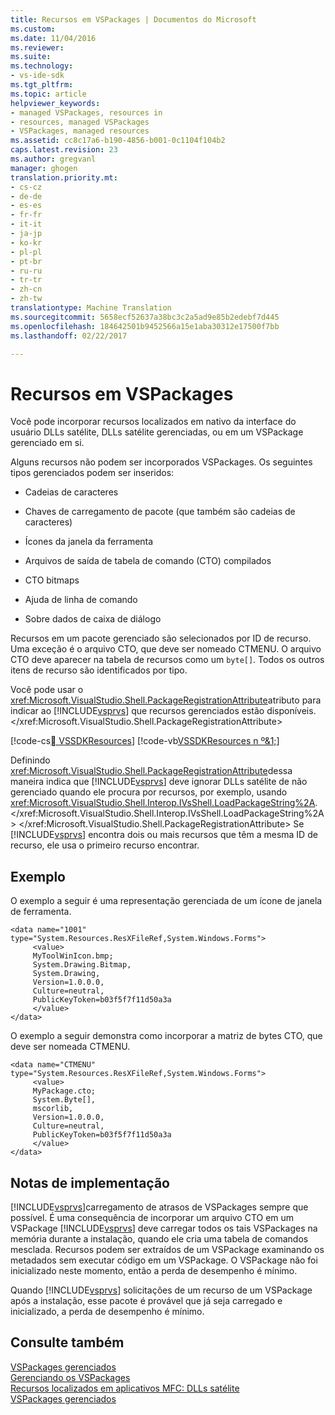 ```yaml
---
title: Recursos em VSPackages | Documentos do Microsoft
ms.custom: 
ms.date: 11/04/2016
ms.reviewer: 
ms.suite: 
ms.technology:
- vs-ide-sdk
ms.tgt_pltfrm: 
ms.topic: article
helpviewer_keywords:
- managed VSPackages, resources in
- resources, managed VSPackages
- VSPackages, managed resources
ms.assetid: cc8c17a6-b190-4856-b001-0c1104f104b2
caps.latest.revision: 23
ms.author: gregvanl
manager: ghogen
translation.priority.mt:
- cs-cz
- de-de
- es-es
- fr-fr
- it-it
- ja-jp
- ko-kr
- pl-pl
- pt-br
- ru-ru
- tr-tr
- zh-cn
- zh-tw
translationtype: Machine Translation
ms.sourcegitcommit: 5658ecf52637a38bc3c2a5ad9e85b2edebf7d445
ms.openlocfilehash: 184642501b9452566a15e1aba30312e17500f7bb
ms.lasthandoff: 02/22/2017

---
```

# <a name="resources-in-vspackages"></a>Recursos em VSPackages
Você pode incorporar recursos localizados em nativo da interface do usuário DLLs satélite, DLLs satélite gerenciadas, ou em um VSPackage gerenciado em si.  
  
 Alguns recursos não podem ser incorporados VSPackages. Os seguintes tipos gerenciados podem ser inseridos:  
  
-   Cadeias de caracteres  
  
-   Chaves de carregamento de pacote (que também são cadeias de caracteres)  
  
-   Ícones da janela da ferramenta  
  
-   Arquivos de saída de tabela de comando (CTO) compilados  
  
-   CTO bitmaps  
  
-   Ajuda de linha de comando  
  
-   Sobre dados de caixa de diálogo  
  
 Recursos em um pacote gerenciado são selecionados por ID de recurso. Uma exceção é o arquivo CTO, que deve ser nomeado CTMENU. O arquivo CTO deve aparecer na tabela de recursos como um `byte[]`. Todos os outros itens de recurso são identificados por tipo.  
  
 Você pode usar o <xref:Microsoft.VisualStudio.Shell.PackageRegistrationAttribute>atributo para indicar ao [!INCLUDE[vsprvs](../../code-quality/includes/vsprvs_md.md)] que recursos gerenciados estão disponíveis.</xref:Microsoft.VisualStudio.Shell.PackageRegistrationAttribute>  
  
 [!code-cs[&#1; VSSDKResources](../../extensibility/internals/codesnippet/CSharp/resources-in-vspackages_1.cs)]
 [!code-vb[VSSDKResources n º&1;](../../extensibility/internals/codesnippet/VisualBasic/resources-in-vspackages_1.vb)]  
  
 Definindo <xref:Microsoft.VisualStudio.Shell.PackageRegistrationAttribute>dessa maneira indica que [!INCLUDE[vsprvs](../../code-quality/includes/vsprvs_md.md)] deve ignorar DLLs satélite de não gerenciado quando ele procura por recursos, por exemplo, usando <xref:Microsoft.VisualStudio.Shell.Interop.IVsShell.LoadPackageString%2A>.</xref:Microsoft.VisualStudio.Shell.Interop.IVsShell.LoadPackageString%2A> </xref:Microsoft.VisualStudio.Shell.PackageRegistrationAttribute> Se [!INCLUDE[vsprvs](../../code-quality/includes/vsprvs_md.md)] encontra dois ou mais recursos que têm a mesma ID de recurso, ele usa o primeiro recurso encontrar.  
  
## <a name="example"></a>Exemplo  
 O exemplo a seguir é uma representação gerenciada de um ícone de janela de ferramenta.  
  
```  
<data name="1001"  
type="System.Resources.ResXFileRef,System.Windows.Forms">  
     <value>  
     MyToolWinIcon.bmp;  
     System.Drawing.Bitmap,  
     System.Drawing,  
     Version=1.0.0.0,  
     Culture=neutral,  
     PublicKeyToken=b03f5f7f11d50a3a  
     </value>  
</data>  
```  
  
 O exemplo a seguir demonstra como incorporar a matriz de bytes CTO, que deve ser nomeada CTMENU.  
  
```  
<data name="CTMENU"  
type="System.Resources.ResXFileRef,System.Windows.Forms">  
     <value>  
     MyPackage.cto;  
     System.Byte[],  
     mscorlib,  
     Version=1.0.0.0,  
     Culture=neutral,  
     PublicKeyToken=b03f5f7f11d50a3a  
     </value>  
</data>  
```  
  
## <a name="implementation-notes"></a>Notas de implementação  
 [!INCLUDE[vsprvs](../../code-quality/includes/vsprvs_md.md)]carregamento de atrasos de VSPackages sempre que possível. É uma consequência de incorporar um arquivo CTO em um VSPackage [!INCLUDE[vsprvs](../../code-quality/includes/vsprvs_md.md)] deve carregar todos os tais VSPackages na memória durante a instalação, quando ele cria uma tabela de comandos mesclada. Recursos podem ser extraídos de um VSPackage examinando os metadados sem executar código em um VSPackage. O VSPackage não foi inicializado neste momento, então a perda de desempenho é mínimo.  
  
 Quando [!INCLUDE[vsprvs](../../code-quality/includes/vsprvs_md.md)] solicitações de um recurso de um VSPackage após a instalação, esse pacote é provável que já seja carregado e inicializado, a perda de desempenho é mínimo.  
  
## <a name="see-also"></a>Consulte também  
 [VSPackages gerenciados](../../misc/managed-vspackages.md)   
 [Gerenciando os VSPackages](../../extensibility/managing-vspackages.md)   
 [Recursos localizados em aplicativos MFC: DLLs satélite](http://msdn.microsoft.com/Library/3a1100ae-a9c8-47b5-adbd-cbedef5992ef)   
 [VSPackages gerenciados](../../misc/managed-vspackages.md)
